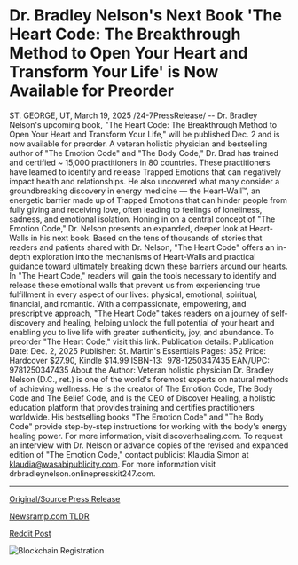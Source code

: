 # Dr. Bradley Nelson's Next Book 'The Heart Code: The Breakthrough Method to Open Your Heart and Transform Your Life' is Now Available for Preorder

ST. GEORGE, UT, March 19, 2025 /24-7PressRelease/ -- Dr. Bradley Nelson's upcoming book, "The Heart Code: The Breakthrough Method to Open Your Heart and Transform Your Life," will be published Dec. 2 and is now available for preorder.  A veteran holistic physician and bestselling author of "The Emotion Code" and "The Body Code," Dr. Brad has trained and certified ~ 15,000 practitioners in 80 countries. These practitioners have learned to identify and release Trapped Emotions that can negatively impact health and relationships. He also uncovered what many consider a groundbreaking discovery in energy medicine — the Heart-Wall™, an energetic barrier made up of Trapped Emotions that can hinder people from fully giving and receiving love, often leading to feelings of loneliness, sadness, and emotional isolation.  Honing in on a central concept of "The Emotion Code," Dr. Nelson presents an expanded, deeper look at Heart-Walls in his next book. Based on the tens of thousands of stories that readers and patients shared with Dr. Nelson, "The Heart Code" offers an in-depth exploration into the mechanisms of Heart-Walls and practical guidance toward ultimately breaking down these barriers around our hearts.  In "The Heart Code," readers will gain the tools necessary to identify and release these emotional walls that prevent us from experiencing true fulfillment in every aspect of our lives: physical, emotional, spiritual, financial, and romantic.  With a compassionate, empowering, and prescriptive approach, "The Heart Code" takes readers on a journey of self-discovery and healing, helping unlock the full potential of your heart and enabling you to live life with greater authenticity, joy, and abundance. To preorder "The Heart Code," visit this link.  Publication details:  Publication Date: Dec. 2, 2025 Publisher: St. Martin's Essentials Pages: 352 Price: Hardcover $27.90, Kindle $14.99 ISBN-13: ‎ 978-1250347435 EAN/UPC: 9781250347435  About the Author: Veteran holistic physician Dr. Bradley Nelson (D.C., ret.) is one of the world's foremost experts on natural methods of achieving wellness. He is the creator of The Emotion Code, The Body Code and The Belief Code, and is the CEO of Discover Healing, a holistic education platform that provides training and certifies practitioners worldwide. His bestselling books "The Emotion Code" and "The Body Code" provide step-by-step instructions for working with the body's energy healing power. For more information, visit discoverhealing.com.  To request an interview with Dr. Nelson or advance copies of the revised and expanded edition of "The Emotion Code," contact publicist Klaudia Simon at klaudia@wasabipublicity.com. For more information visit drbradleynelson.onlinepresskit247.com. 

---

[Original/Source Press Release](https://www.24-7pressrelease.com/press-release/520747/dr-bradley-nelsons-next-book-the-heart-code-the-breakthrough-method-to-open-your-heart-and-transform-your-life-is-now-available-for-preorder)
                    

[Newsramp.com TLDR](https://newsramp.com/curated-news/dr-bradley-nelson-s-the-heart-code-book-available-for-preorder-a-journey-to-break-down-emotional-barriers-and-find-fulfillment/c9b553a242415fa8fc2216c3f5bae6b0) 

 



[Reddit Post](https://www.reddit.com/r/BookNews/comments/1jerjyt/dr_bradley_nelsons_the_heart_code_book_available/) 



![Blockchain Registration](https://cdn.newsramp.app/24-7PressRelease/qrcode/253/19/elleNEny.webp)